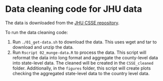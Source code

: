 # Data cleaning code for JHU data

The data is downloaded from the [JHU CSSE
repository](https://github.com/CSSEGISandData/COVID-19).

To run the data cleaning code:

1. Run `./01_get-data.sh` to download the data. This uses wget and tar
   to download and unzip the data.
2. Run `Rscript 02_munge-data.R` to process the data. This script will
   reformat the data into long format and aggregate the county-level
   data into state-level data. The cleaned will be created in the
   `CSSE_cleaned` folder. Additionally, in the `figures` folder, this
   script will create plots checking the aggregated state-level data to
   the country level data.
